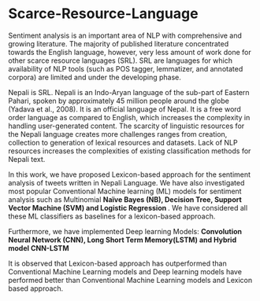 # Scarce-Resource-Language
<p align=”justify”>
Sentiment analysis is an important area of NLP with comprehensive and growing literature. The majority of published literature concentrated towards the English language, however, very less amount of work done for other scarce resource languages (SRL). SRL are languages for which availability of NLP tools (such as POS tagger, lemmatizer, and annotated corpora) are limited and under the developing phase. 

Nepali is SRL.  Nepali is an Indo-Aryan language of the sub-part of Eastern Pahari, spoken by approximately 45 million people around the globe (Yadava et al., 2008). It is an official language of Nepal. It is a free word order language as compared to English, which increases the complexity in handling user-generated content. The scarcity of linguistic resources for the Nepali language creates more challenges ranges from creation, collection to generation of lexical resources and datasets. Lack of NLP resources increases the complexities of existing classification methods for Nepali text.

In this work, we have proposed Lexicon-based approach for the sentiment analysis of tweets written in Nepali Language. We have also investigated most popular Conventional Machine learning (ML) models for sentiment analysis such as Multinomial <b>Naïve Bayes (NB), Decision Tree, Support Vector Machine (SVM) and Logistic Regression </b>. We have considered all these ML classifiers as baselines for a lexicon-based approach.
  
Furthermore, we have implemented Deep learning Models: <b>Convolution Neural Network (CNN), Long Short Term Memory(LSTM) and Hybrid model CNN-LSTM</b>

It is observed that Lexicon-based approach has outperformed than Conventional Machine Learning models and Deep learning models have performed better than Conventional Machine Learning models and Lexicon based approach.
</p>

